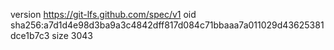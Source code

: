 version https://git-lfs.github.com/spec/v1
oid sha256:a7d1d4e98d3ba9a3c4842dff817d084c71bbaaa7a011029d43625381dce1b7c3
size 3043
